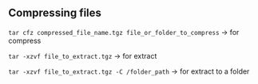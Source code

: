 ## Compressing files

`tar cfz compressed_file_name.tgz file_or_folder_to_compress` -> for compress

`tar -xzvf file_to_extract.tgz` -> for extract

`tar -xzvf file_to_extract.tgz -C /folder_path` -> for extract to a folder
